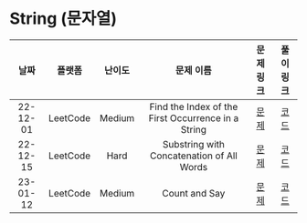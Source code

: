 # String (문자열)

|   날짜   | 플랫폼 |  난이도  |  문제 이름  |                   문제 링크                   |                                   풀이 링크                                   |
| :------: | :----: | :------: | :---------: | :-------------------------------------------: | :---------------------------------------------------------------------------: |
| 22-12-01 |  LeetCode  |  Medium  |   Find the Index of the First Occurrence in a String    | [문제](https://leetcode.com/problems/find-the-index-of-the-first-occurrence-in-a-string) | [코드](https://github.com/LeeMir/Algorithm/blob/main/String/Leetcode-28.js) |
| 22-12-15 |  LeetCode  |  Hard  |   Substring with Concatenation of All Words    | [문제](https://leetcode.com/problems/substring-with-concatenation-of-all-words) | [코드](https://github.com/LeeMir/Algorithm/blob/main/String/Leetcode-30.js) |
| 23-01-12 |  LeetCode  |  Medium  |   Count and Say    | [문제](https://leetcode.com/problems/substring-with-concatenation-of-all-words) | [코드](https://github.com/LeeMir/Algorithm/blob/main/String/Leetcode-38.ts) |
